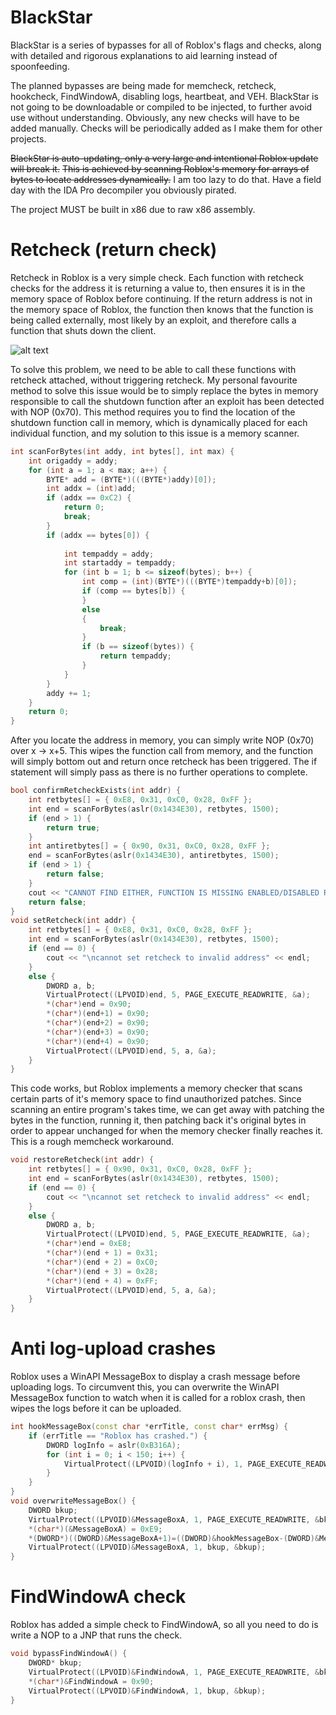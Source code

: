 # BlackStar
BlackStar is a series of bypasses for all of Roblox's flags and checks, along with detailed and rigorous explanations to aid learning instead of spoonfeeding.

The planned bypasses are being made for memcheck, retcheck, hookcheck, FindWindowA, disabling logs, heartbeat, and VEH. BlackStar is not going to be downloadable or compiled to be injected, to further avoid use without understanding. Obviously, any new checks will have to be added manually. Checks will be periodically added as I make them for other projects.

~~BlackStar is auto-updating, only a very large and intentional Roblox update will break it.~~
~~This is achieved by scanning Roblox's memory for arrays of bytes to locate addresses dynamically.~~
I am too lazy to do that. Have a field day with the IDA Pro decompiler you obviously pirated.

The project MUST be built in x86 due to raw x86 assembly.

# Retcheck (return check)

Retcheck in Roblox is a very simple check. Each function with retcheck checks for the address it is returning a value to, then ensures it is in the memory space of Roblox before continuing. If the return address is not in the memory space of Roblox, the function then knows that the function is being called externally, most likely by an exploit, and therefore calls a function that shuts down the client.

![alt text](https://i.gyazo.com/87ebcc9753402722e2fd8c886c4b6a94.png)

To solve this problem, we need to be able to call these functions with retcheck attached, without triggering retcheck. My personal favourite method to solve this issue would be to simply replace the bytes in memory responsible to call the shutdown function after an exploit has been detected with NOP (0x70). This method requires you to find the location of the shutdown function call in memory, which is dynamically placed for each individual function, and my solution to this issue is a memory scanner.

```C++
int scanForBytes(int addy, int bytes[], int max) {
    int origaddy = addy;
    for (int a = 1; a < max; a++) {
        BYTE* add = (BYTE*)(((BYTE*)addy)[0]);
        int addx = (int)add;
        if (addx == 0xC2) {
            return 0;
            break;
        }
        if (addx == bytes[0]) {
            
            int tempaddy = addy;
            int startaddy = tempaddy;
            for (int b = 1; b <= sizeof(bytes); b++) {
                int comp = (int)(BYTE*)(((BYTE*)tempaddy+b)[0]);
                if (comp == bytes[b]) {
                }
                else
                {
                    break;
                }
                if (b == sizeof(bytes)) {
                    return tempaddy;
                }
            }
        }
        addy += 1;
    }
    return 0;
}
```

After you locate the address in memory, you can simply write NOP (0x70) over x -> x+5. This wipes the function call from memory, and the function will simply bottom out and return once retcheck has been triggered. The if statement will simply pass as there is no further operations to complete.

```C++
bool confirmRetcheckExists(int addr) {
    int retbytes[] = { 0xE8, 0x31, 0xC0, 0x28, 0xFF };
    int end = scanForBytes(aslr(0x1434E30), retbytes, 1500);
    if (end > 1) {
        return true;
    }
    int antiretbytes[] = { 0x90, 0x31, 0xC0, 0x28, 0xFF };
    end = scanForBytes(aslr(0x1434E30), antiretbytes, 1500);
    if (end > 1) {
        return false;
    }
    cout << "CANNOT FIND EITHER, FUNCTION IS MISSING ENABLED/DISABLED RETCHECK." << endl;
    return false;
}
void setRetcheck(int addr) {
    int retbytes[] = { 0xE8, 0x31, 0xC0, 0x28, 0xFF };
    int end = scanForBytes(aslr(0x1434E30), retbytes, 1500);
    if (end == 0) {
        cout << "\ncannot set retcheck to invalid address" << endl;
    }
    else {
        DWORD a, b;
        VirtualProtect((LPVOID)end, 5, PAGE_EXECUTE_READWRITE, &a);
        *(char*)end = 0x90;
        *(char*)(end+1) = 0x90;
        *(char*)(end+2) = 0x90;
        *(char*)(end+3) = 0x90;
        *(char*)(end+4) = 0x90;
        VirtualProtect((LPVOID)end, 5, a, &a);
    }
}
```

This code works, but Roblox implements a memory checker that scans certain parts of it's memory space to find unauthorized patches. Since scanning an entire program's takes time, we can get away with patching the bytes in the function, running it, then patching back it's original bytes in order to appear unchanged for when the memory checker finally reaches it. This is a rough memcheck workaround.

```C++
void restoreRetcheck(int addr) {
    int retbytes[] = { 0x90, 0x31, 0xC0, 0x28, 0xFF };
    int end = scanForBytes(aslr(0x1434E30), retbytes, 1500);
    if (end == 0) {
        cout << "\ncannot set retcheck to invalid address" << endl;
    }
    else {
        DWORD a, b;
        VirtualProtect((LPVOID)end, 5, PAGE_EXECUTE_READWRITE, &a);
        *(char*)end = 0xE8;
        *(char*)(end + 1) = 0x31;
        *(char*)(end + 2) = 0xC0;
        *(char*)(end + 3) = 0x28;
        *(char*)(end + 4) = 0xFF;
        VirtualProtect((LPVOID)end, 5, a, &a);
    }
}
```

# Anti log-upload crashes

Roblox uses a WinAPI MessageBox to display a crash message before uploading logs. To circumvent this, you can overwrite the WinAPI MessageBox function to watch when it is called for a roblox crash, then wipes the logs before it can be uploaded.

```C++
int hookMessageBox(const char *errTitle, const char* errMsg) {
    if (errTitle == "Roblox has crashed.") {
        DWORD logInfo = aslr(0xB316A);
        for (int i = 0; i < 150; i++) {
            VirtualProtect((LPVOID)(logInfo + i), 1, PAGE_EXECUTE_READWRITE, (PDWORD)0x90); //delete logs
        }
    }
}
void overwriteMessageBox() {
    DWORD bkup;
    VirtualProtect((LPVOID)&MessageBoxA, 1, PAGE_EXECUTE_READWRITE, &bkup);
    *(char*)(&MessageBoxA) = 0xE9;
    *(DWORD*)((DWORD)&MessageBoxA+1)=((DWORD)&hookMessageBox-(DWORD)&MessageBoxA)-5;
    VirtualProtect((LPVOID)&MessageBoxA, 1, bkup, &bkup);
}
 ```

 # FindWindowA check

 Roblox has added a simple check to FindWindowA, so all you need to do is write a NOP to a JNP that runs the check.

 ```C++
 void bypassFindWindowA() {
	 DWORD* bkup;
	 VirtualProtect((LPVOID)&FindWindowA, 1, PAGE_EXECUTE_READWRITE, &bkup);
	 *(char*)&FindWindowA = 0x90;
	 VirtualProtect((LPVOID)&FindWindowA, 1, bkup, &bkup);
}
```
